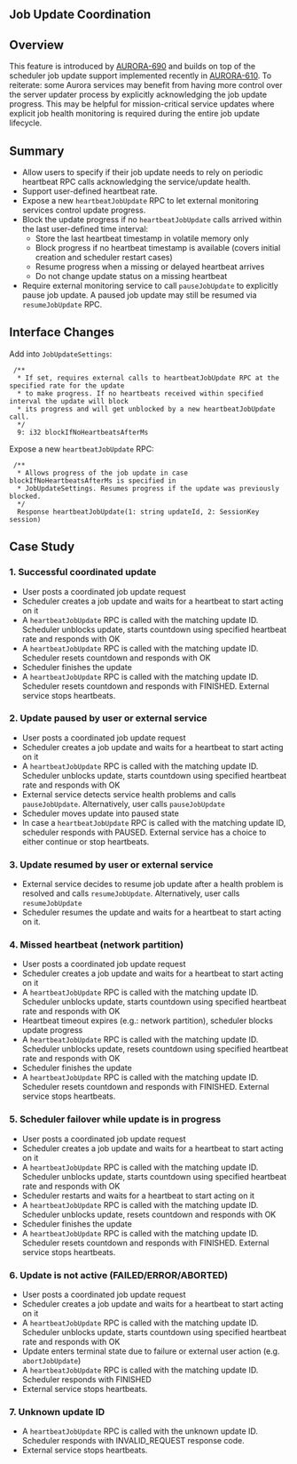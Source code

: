 Job Update Coordination
--------------

## Overview
This feature is introduced by [AURORA-690](https://issues.apache.org/jira/browse/AURORA-690) and
builds on top of the scheduler job update support implemented recently in
[AURORA-610](https://issues.apache.org/jira/browse/AURORA-610). To reiterate: some Aurora services
may benefit from having more control over the server updater process by explicitly acknowledging
the job update progress. This may be helpful for mission-critical service updates where explicit
job health monitoring is required during the entire job update lifecycle.

## Summary
* Allow users to specify if their job update needs to rely on periodic heartbeat RPC calls
acknowledging the service/update health.
* Support user-defined heartbeat rate.
* Expose a new `heartbeatJobUpdate` RPC to let external monitoring services control update progress.
* Block the update progress if no `heartbeatJobUpdate` calls arrived within the last user-defined
time interval:
  * Store the last heartbeat timestamp in volatile memory only
  * Block progress if no heartbeat timestamp is available (covers initial creation and scheduler
restart cases)
  * Resume progress when a missing or delayed heartbeat arrives
  * Do not change update status on a missing heartbeat
* Require external monitoring service to call `pauseJobUpdate` to explicitly pause job update.
A paused job update may still be resumed via `resumeJobUpdate` RPC.

## Interface Changes
Add into `JobUpdateSettings`:
```
 /**
  * If set, requires external calls to heartbeatJobUpdate RPC at the specified rate for the update
  * to make progress. If no heartbeats received within specified interval the update will block
  * its progress and will get unblocked by a new heartbeatJobUpdate call.
  */
  9: i32 blockIfNoHeartbeatsAfterMs
```

Expose a new `heartbeatJobUpdate` RPC:
```
 /**
  * Allows progress of the job update in case blockIfNoHeartbeatsAfterMs is specified in
  * JobUpdateSettings. Resumes progress if the update was previously blocked.
  */
  Response heartbeatJobUpdate(1: string updateId, 2: SessionKey session)
```

## Case Study
### 1. Successful coordinated update
* User posts a coordinated job update request
* Scheduler creates a job update and waits for a heartbeat to start acting on it
* A `heartbeatJobUpdate` RPC is called with the matching update ID. Scheduler unblocks update,
starts countdown using specified heartbeat rate and responds with OK
* A `heartbeatJobUpdate` RPC is called with the matching update ID. Scheduler resets countdown and
responds with OK
* Scheduler finishes the update
* A `heartbeatJobUpdate` RPC is called with the matching update ID. Scheduler resets countdown and
responds with FINISHED. External service stops heartbeats.

### 2. Update paused by user or external service
* User posts a coordinated job update request
* Scheduler creates a job update and waits for a heartbeat to start acting on it
* A `heartbeatJobUpdate` RPC is called with the matching update ID. Scheduler unblocks update,
starts countdown using specified heartbeat rate and responds with OK
* External service detects service health problems and calls `pauseJobUpdate`. Alternatively, user
calls `pauseJobUpdate`
* Scheduler moves update into paused state
* In case a `heartbeatJobUpdate` RPC is called with the matching update ID, scheduler responds with
PAUSED. External service has a choice to either continue or stop heartbeats.

### 3. Update resumed by user or external service
* External service decides to resume job update after a health problem is resolved and calls
`resumeJobUpdate`. Alternatively, user calls `resumeJobUpdate`
* Scheduler resumes the update and waits for a heartbeat to start acting on it.

### 4. Missed heartbeat (network partition)
* User posts a coordinated job update request
* Scheduler creates a job update and waits for a heartbeat to start acting on it
* A `heartbeatJobUpdate` RPC is called with the matching update ID. Scheduler unblocks update,
starts countdown using specified heartbeat rate and responds with OK
* Heartbeat timeout expires (e.g.: network partition), scheduler blocks update progress
* A `heartbeatJobUpdate` RPC is called with the matching update ID. Scheduler unblocks update,
resets countdown using specified heartbeat rate and responds with OK
* Scheduler finishes the update
* A `heartbeatJobUpdate` RPC is called with the matching update ID. Scheduler resets countdown and
responds with FINISHED. External service stops heartbeats.

### 5. Scheduler failover while update is in progress
* User posts a coordinated job update request
* Scheduler creates a job update and waits for a heartbeat to start acting on it
* A `heartbeatJobUpdate` RPC is called with the matching update ID. Scheduler unblocks update,
starts countdown using specified heartbeat rate and responds with OK
* Scheduler restarts and waits for a heartbeat to start acting on it
* A `heartbeatJobUpdate` RPC is called with the matching update ID. Scheduler unblocks update,
resets countdown and responds with OK
* Scheduler finishes the update
* A `heartbeatJobUpdate` RPC is called with the matching update ID. Scheduler resets countdown and
responds with FINISHED. External service stops heartbeats.

### 6. Update is not active (FAILED/ERROR/ABORTED)
* User posts a coordinated job update request
* Scheduler creates a job update and waits for a heartbeat to start acting on it
* A `heartbeatJobUpdate` RPC is called with the matching update ID. Scheduler unblocks update,
starts countdown using specified heartbeat rate and responds with OK
* Update enters terminal state due to failure or external user action (e.g. `abortJobUpdate`)
* A `heartbeatJobUpdate` RPC is called with the matching update ID. Scheduler responds with FINISHED
* External service stops heartbeats.

### 7. Unknown update ID
* A `heartbeatJobUpdate` RPC is called with the unknown update ID. Scheduler responds with
INVALID_REQUEST response code.
* External service stops heartbeats.
